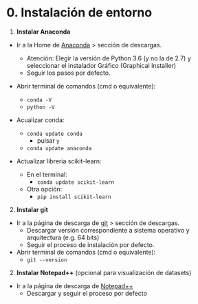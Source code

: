 # 0. Instalación de entorno

1. **Instalar Anaconda**
- Ir a la Home de [Anaconda](https://www.anaconda.com/) &gt; sección de descargas.
	- Atención: Elegir la versión de Python 3.6 (y no la de 2.7) y seleccionar el instalador Gráfico (Graphical Installer)
	- Seguir los pasos por defecto.
- Abrir terminal de comandos (cmd o equivalente):
	- `conda -V`
	- `python -V`
- Acualizar conda:
	- `conda update conda`
		- pulsar `y`
	- `conda update anaconda`

- Actualizar libreria scikit-learn:
	- En el terminal:
		- `conda update scikit-learn`
	- Otra opción:
		- `pip install scikit-learn`

2. **Instalar git**
- Ir a la página de descarga de [git](https://git-scm.com/) &gt;  sección de descargas.
	- Descargar versión correspondiente a sistema operativo y arquitectura (e.g. 64 bits)
	- Seguir el proceso de instalación por defecto.
- Abrir terminal de comandos (cmd o equivalente):
	- `git --version`


2. **Instalar Notepad++** (opcional para visualización de datasets)
- Ir a la página de descarga de [Notepad++](https://notepad-plus-plus.org/downloads/)
	- Descargar y seguir el proceso por defecto